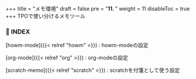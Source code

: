 +++
title = "メモ環境"
draft = false
pre = "<b>11. </b>"
weight = 11
disableToc = true
+++
TPOで使い分けるメモツール

### 🐾 INDEX

[howm-mode]({{< relref "howm" >}})
: howm-modeの設定

[org-mode]({{< relref "org" >}})
: org-modeの設定

[scratch-memo]({{< relref "scratch" >}})
: scratchを付箋として使う設定


